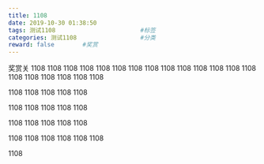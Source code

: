 ```yaml
---
title: 1108
date: 2019-10-30 01:38:50
tags: 测试1108                        #标签
categories: 测试1108                  #分类
reward: false        #奖赏
---
```

奖赏关
1108
1108
1108
1108
1108
1108
1108
1108
1108
1108
1108
1108
1108
1108
1108
1108
1108
1108
1108
1108

1108
1108
1108
1108
1108

1108
1108
1108
1108
1108

1108
1108
1108
1108
1108

1108
1108
1108
1108
1108
1108

1108